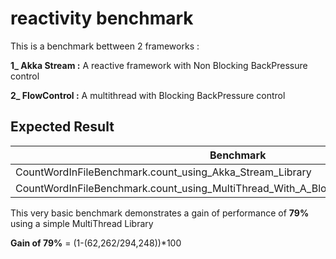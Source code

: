 # reactivity benchmark

This is a benchmark bettween 2 frameworks : 

   **1_ Akka Stream :** A reactive framework with Non Blocking BackPressure control
                        
   **2_ FlowControl :** A multithread with Blocking BackPressure control
        
## Expected Result

|Benchmark                                                                              |Mode   |Cnt |Score   |Error  |Units
----------------------------------------------------------------------------------------|------ |----|--------|-------|-----
|CountWordInFileBenchmark.count_using_Akka_Stream_Library                               |avgt   |6   |294,248 |57,009 |ms/op
|CountWordInFileBenchmark.count_using_MultiThread_With_A_Blocking_BackPressure_Library  |avgt   |6   |62,262  |12,478 |ms/op

This very basic benchmark demonstrates a gain of performance of **79%** using a simple MultiThread Library 

**Gain of 79%** = (1-(62,262/294,248))*100
